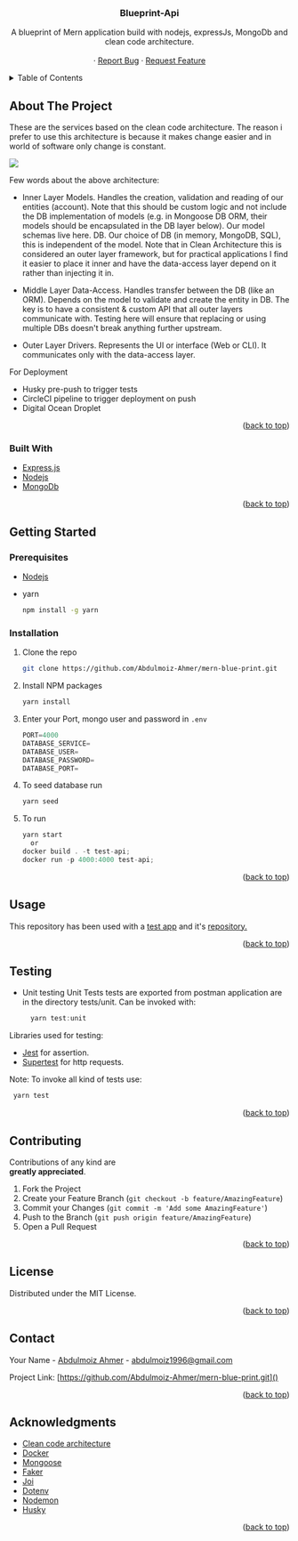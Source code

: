 <div id="top"></div>

<!-- PROJECT LOGO -->
<br />

  <h3 align="center">Blueprint-Api</h3>

  <p align="center">
    A blueprint of Mern application build with nodejs, expressJs, MongoDb and clean code architecture.
    <br />
    <br />
    <!-- <a href="https://todo.api.cryptobros.site/api/ping">View Demo</a> -->
    ·
    <a href="https://github.com/Abdulmoiz-Ahmer/mern-blue-print.git/issues">Report Bug</a>
    ·
    <a href="https://github.com/Abdulmoiz-Ahmer/mern-blue-print.git/issues">Request Feature</a>
  </p>
</div>

<!-- TABLE OF CONTENTS -->
<details>
  <summary>Table of Contents</summary>
  <ol>
    <li>
      <a href="#about-the-project">About The Project</a>
      <ul>
        <li><a href="#built-with">Built With</a></li>
      </ul>
    </li>
    <li>
      <a href="#getting-started">Getting Started</a>
      <ul>
        <li><a href="#prerequisites">Prerequisites</a></li>
        <li><a href="#installation">Installation</a></li>
      </ul>
    </li>
    <li><a href="#usage">Usage</a></li>
    <li><a href="#testing">Testing</a></li>
    <li><a href="#contributing">Contributing</a></li>
    <li><a href="#license">License</a></li>
    <li><a href="#contact">Contact</a></li>
    <li><a href="#acknowledgments">Acknowledgments</a></li>
  </ol>
</details>

<!-- ABOUT THE PROJECT -->

## About The Project

These are the services based on the clean code architecture. The reason i prefer to use this architecture is because it makes change easier and in world of software only change is constant.

![](https://fullstackroyhome.files.wordpress.com/2019/03/cleanarchitecture.jpg)

Few words about the above architecture:

-   Inner Layer
    Models. Handles the creation, validation and reading of our entities (account). Note that this should be custom logic and not include the DB implementation of models (e.g. in Mongoose DB ORM, their models should be encapsulated in the DB layer below). Our model schemas live here.
    DB. Our choice of DB (in memory, MongoDB, SQL), this is independent of the model. Note that in Clean Architecture this is considered an outer layer framework, but for practical applications I find it easier to place it inner and have the data-access layer depend on it rather than injecting it in.

-   Middle Layer
    Data-Access. Handles transfer between the DB (like an ORM). Depends on the model to validate and create the entity in DB. The key is to have a consistent & custom API that all outer layers communicate with. Testing here will ensure that replacing or using multiple DBs doesn't break anything further upstream.

-   Outer Layer
    Drivers. Represents the UI or interface (Web or CLI). It communicates only with the data-access layer.

For Deployment

-   Husky pre-push to trigger tests
-   CircleCI pipeline to trigger deployment on push
-   Digital Ocean Droplet

<p align="right">(<a href="#top">back to top</a>)</p>

### Built With

-   [Express.js](https://expressjs.com/)
-   [Nodejs](https://nodejs.org/en/)
-   [MongoDb](https://www.mongodb.com/)

<p align="right">(<a href="#top">back to top</a>)</p>

<!-- GETTING STARTED -->

## Getting Started

### Prerequisites

-   [Nodejs](https://nodejs.org/en/download/)

-   yarn
    ```sh
    npm install -g yarn
    ```

### Installation

1. Clone the repo
    ```sh
    git clone https://github.com/Abdulmoiz-Ahmer/mern-blue-print.git
    ```
2. Install NPM packages
    ```sh
    yarn install
    ```
3. Enter your Port, mongo user and password in `.env`
    ```js
    PORT=4000
    DATABASE_SERVICE=
    DATABASE_USER=
    DATABASE_PASSWORD=
    DATABASE_PORT=
    ```
4. To seed database run
    ```js
    yarn seed
    ```
5. To run

    ```js
    yarn start
      or
    docker build . -t test-api;
    docker run -p 4000:4000 test-api;

    ```

<p align="right">(<a href="#top">back to top</a>)</p>

<!-- USAGE EXAMPLES -->

## Usage

This repository has been used with a [test app]() and it's [repository.](https://github.com/Abdulmoiz-Ahmer/mern-blue-print.git)

<p align="right">(<a href="#top">back to top</a>)</p>

## Testing

-   Unit testing
    Unit Tests tests are exported from postman application are in the directory tests/unit.
    Can be invoked with:

    ```js
      yarn test:unit
    ```

Libraries used for testing:

-   [Jest](https://www.npmjs.com/package/jest) for assertion.
-   [Supertest](https://www.npmjs.com/package/supertest) for http requests.

Note: To invoke all kind of tests use:

```js
 yarn test
```

<p align="right">(<a href="#top">back to top</a>)</p>

<!-- CONTRIBUTING -->

## Contributing

Contributions of any kind are  
**greatly appreciated**.

1. Fork the Project
2. Create your Feature Branch (`git checkout -b feature/AmazingFeature`)
3. Commit your Changes (`git commit -m 'Add some AmazingFeature'`)
4. Push to the Branch (`git push origin feature/AmazingFeature`)
5. Open a Pull Request

<p align="right">(<a href="#top">back to top</a>)</p>

<!-- LICENSE -->

## License

Distributed under the MIT License.

<p align="right">(<a href="#top">back to top</a>)</p>

<!-- CONTACT -->

## Contact

Your Name - [Abdulmoiz Ahmer]() - abdulmoiz1996@gmail.com

Project Link: [https://github.com/Abdulmoiz-Ahmer/mern-blue-print.git]()

<p align="right">(<a href="#top">back to top</a>)</p>

<!-- ACKNOWLEDGMENTS -->

## Acknowledgments

-   [Clean code architecture](https://blog.cleancoder.com/uncle-bob/2012/08/13/the-clean-architecture.html)
-   [Docker](https://www.docker.com/)
-   [Mongoose](https://mongoosejs.com/docs/)
-   [Faker](https://www.npmjs.com/package/faker)
-   [Joi](https://www.npmjs.com/package/joi)
-   [Dotenv](https://www.npmjs.com/package/dotenv)
-   [Nodemon](https://www.npmjs.com/package/nodemon)
-   [Husky](https://www.npmjs.com/package/husky)

<p align="right">(<a href="#top">back to top</a>)</p>

<!-- MARKDOWN LINKS & IMAGES -->
<!-- https://www.markdownguide.org/basic-syntax/#reference-style-links -->

[contributors-shield]: https://img.shields.io/github/contributors/othneildrew/Best-README-Template.svg?style=for-the-badge
[contributors-url]: https://github.com/othneildrew/Best-README-Template/graphs/contributors
[forks-shield]: https://img.shields.io/github/forks/othneildrew/Best-README-Template.svg?style=for-the-badge
[forks-url]: https://github.com/othneildrew/Best-README-Template/network/members
[stars-shield]: https://img.shields.io/github/stars/othneildrew/Best-README-Template.svg?style=for-the-badge
[stars-url]: https://github.com/othneildrew/Best-README-Template/stargazers
[issues-shield]: https://img.shields.io/github/issues/othneildrew/Best-README-Template.svg?style=for-the-badge
[issues-url]: https://github.com/othneildrew/Best-README-Template/issues
[license-shield]: https://img.shields.io/github/license/othneildrew/Best-README-Template.svg?style=for-the-badge
[license-url]: https://github.com/othneildrew/Best-README-Template/blob/master/LICENSE.txt
[linkedin-shield]: https://img.shields.io/badge/-LinkedIn-black.svg?style=for-the-badge&logo=linkedin&colorB=555
[linkedin-url]: https://linkedin.com/in/othneildrew
[product-screenshot]: images/screenshot.png
